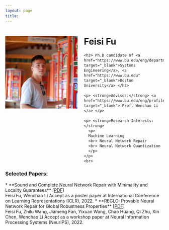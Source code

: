 ```yaml
---
layout: page
title: 
---
```


<div style="clear: both;">
  <div style="float: left; margin-right:20px;">
    <img src="Feisi_Fu.JPG" alt="" width="230" height="230">
  </div>
  <div>
    <h1> Feisi Fu </h1>
    
    <h3> Ph.D candidate of <a href="https://www.bu.edu/eng/departments/se/" target="_blank">Systems Engineering</a>, <a href="https://www.bu.edu" target="_blank">Boston University</a> </h3>
    
    <p> <strong>Advisor:</strong> <a href="https://www.bu.edu/eng/profile/39799/" target="_blank"> Prof. Wenchao Li </a> </p>
    
    <p> <strong>Research Interests:</strong> 
      <p>
      Machine Learning
      <br> Neural Network Repair
      <br> Neural Network Quantization
      </p>
    </p>
    <br>
<h3> <strong>Selected Papers:</strong> </h3>
</div>
* **Sound and Complete Neural Network Repair with Minimality and Locality Guarantees** [<a href="https://arxiv.org/abs/2110.07682" target="_blank">PDF</a>]
  <br> Feisi Fu, Wenchao Li
  Accept as a poster paper at International Conference on Learning Representations (ICLR), 2022. 
* **REGLO: Provable Neural Network Repair for Global Robustness Properties** [<a href="https://openreview.net/pdf?id=FRTXdodwsoA" target="_blank">PDF</a>]
  <br> Feisi Fu, Zhilu Wang, Jiameng Fan, Yixuan Wang, Chao Huang, Qi Zhu, Xin Chen, Wenchao Li
  Accept as a workshop paper at Neural Information Processing Systems (NeurIPS), 2022. 
